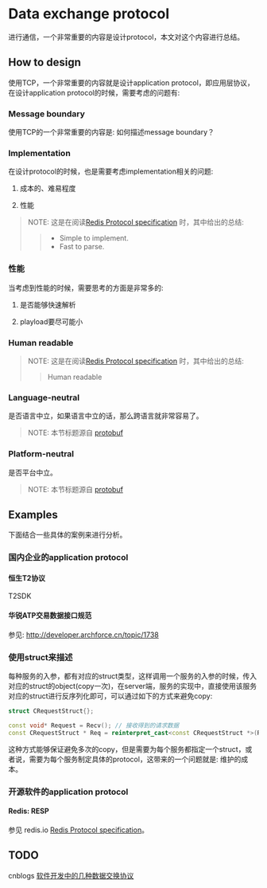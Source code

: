 # Data exchange protocol

进行通信，一个非常重要的内容是设计protocol，本文对这个内容进行总结。

## How to design

使用TCP，一个非常重要的内容就是设计application protocol，即应用层协议，在设计application protocol的时候，需要考虑的问题有: 

### Message boundary

使用TCP的一个非常重要的内容是: 如何描述message boundary？

### Implementation

在设计protocol的时候，也是需要考虑implementation相关的问题:

1) 成本的、难易程度

2) 性能

> NOTE: 这是在阅读[Redis Protocol specification](https://redis.io/topics/protocol) 时，其中给出的总结:
>
> > - Simple to implement.
> > - Fast to parse.

### 性能

当考虑到性能的时候，需要思考的方面是非常多的: 

1) 是否能够快速解析

2) playload要尽可能小

### Human readable



> NOTE: 这是在阅读[Redis Protocol specification](https://redis.io/topics/protocol) 时，其中给出的总结:
>
> > Human readable



### Language-neutral

是否语言中立，如果语言中立的话，那么跨语言就非常容易了。

> NOTE: 本节标题源自 [protobuf](https://github.com/protocolbuffers/protobuf)

### Platform-neutral

是否平台中立。

> NOTE: 本节标题源自 [protobuf](https://github.com/protocolbuffers/protobuf)





## Examples

下面结合一些具体的案例来进行分析。

### 国内企业的application protocol

#### 恒生T2协议

T2SDK

#### 华锐ATP交易数据接口规范

参见: http://developer.archforce.cn/topic/1738 	



### 使用struct来描述

每种服务的入参，都有对应的struct类型，这样调用一个服务的入参的时候，传入对应的struct的object(copy一次)，在server端，服务的实现中，直接使用该服务对应的struct进行反序列化即可，可以通过如下的方式来避免copy:

```C++
struct CRequestStruct{};

const void* Request = Recv(); // 接收得到的请求数据
const CRequestStruct * Req = reinterpret_cast<const CRequestStruct *>(Request); // 
```

这种方式能够保证避免多次的copy，但是需要为每个服务都指定一个struct，或者说，需要为每个服务制定具体的protocol，这带来的一个问题就是: 维护的成本。

### 开源软件的application protocol

#### Redis: RESP 

参见 redis.io [Redis Protocol specification](https://redis.io/topics/protocol)。





## TODO

cnblogs [软件开发中的几种数据交换协议](https://www.cnblogs.com/winner-0715/p/7693400.html)